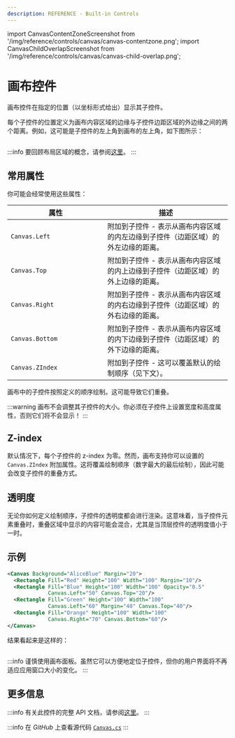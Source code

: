 ```yaml
---
description: REFERENCE - Built-in Controls
---
```


import CanvasContentZoneScreenshot from '/img/reference/controls/canvas/canvas-contentzone.png';
import CanvasChildOverlapScreenshot from '/img/reference/controls/canvas/canvas-child-overlap.png';

# 画布控件

画布控件在指定的位置（以坐标形式给出）显示其子控件。

每个子控件的位置定义为画布内容区域的边缘与子控件边距区域的外边缘之间的两个距离。例如，这可能是子控件的左上角到画布的左上角，如下图所示：

<img src={CanvasContentZoneScreenshot} alt="" />

:::info
要回顾布局区域的概念，请参阅[这里](../../concepts/layout/layout-zones)。
:::

## 常用属性

你可能会经常使用这些属性：

<table><thead><tr><th width="205">属性</th><th>描述</th></tr></thead><tbody><tr><td><code>Canvas.Left</code></td><td>附加到子控件 - 表示从画布内容区域的内左边缘到子控件（边距区域）的外左边缘的距离。</td></tr><tr><td><code>Canvas.Top</code></td><td>附加到子控件 - 表示从画布内容区域的内上边缘到子控件（边距区域）的外上边缘的距离。</td></tr><tr><td><code>Canvas.Right</code></td><td>附加到子控件 - 表示从画布内容区域的内右边缘到子控件（边距区域）的外右边缘的距离。</td></tr><tr><td><code>Canvas.Bottom</code></td><td>附加到子控件 - 表示从画布内容区域的内下边缘到子控件（边距区域）的外下边缘的距离。</td></tr><tr><td><code>Canvas.ZIndex</code></td><td>附加到子控件 - 这可以覆盖默认的绘制顺序（见下文）。</td></tr></tbody></table>

画布中的子控件按照定义的顺序绘制。这可能导致它们重叠。

:::warning
画布不会调整其子控件的大小。你必须在子控件上设置宽度和高度属性，否则它们将不会显示！
:::

## Z-index

默认情况下，每个子控件的 z-index 为零。然而，画布支持你可以设置的 `Canvas.ZIndex` 附加属性。这将覆盖绘制顺序（数字最大的最后绘制），因此可能会改变子控件的重叠方式。

## 透明度

无论你如何定义绘制顺序，子控件的透明度都会进行渲染。这意味着，当子控件元素重叠时，重叠区域中显示的内容可能会混合，尤其是当顶层控件的透明度值小于一时。

## 示例

```xml
<Canvas Background="AliceBlue" Margin="20">
  <Rectangle Fill="Red" Height="100" Width="100" Margin="10"/>
  <Rectangle Fill="Blue" Height="100" Width="100" Opacity="0.5"
             Canvas.Left="50" Canvas.Top="20"/>
  <Rectangle Fill="Green" Height="100" Width="100" 
             Canvas.Left="60" Margin="40" Canvas.Top="40"/>
  <Rectangle Fill="Orange" Height="100" Width="100" 
             Canvas.Right="70" Canvas.Bottom="60"/>
</Canvas>
```

结果看起来是这样的：

<img src={CanvasChildOverlapScreenshot} alt="" />

:::info
谨慎使用画布面板。虽然它可以方便地定位子控件，但你的用户界面将不再适应应用窗口大小的变化。
:::

## 更多信息

:::info
有关此控件的完整 API 文档，请参阅[这里](http://reference.avaloniaui.net/api/Avalonia.Controls/Canvas/)。
:::

:::info
在 _GitHub_ 上查看源代码 [`Canvas.cs`](https://github.com/AvaloniaUI/Avalonia/blob/master/src/Avalonia.Controls/Canvas.cs)
:::